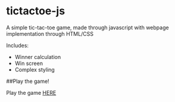# tictactoe-js
A simple tic-tac-toe game, made through javascript with webpage implementation through HTML/CSS

Includes:
- Winner calculation
- Win screen</li>
- Complex styling

##Play the game!

Play the game [HERE](https://nathangpark.github.io/tictactoe-js/)
